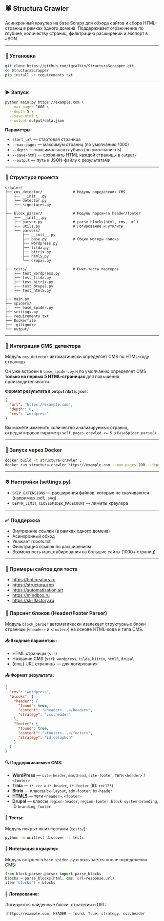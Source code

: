 ## 🕷 Structura Crawler

Асинхронный краулер на базе Scrapy для обхода сайтов и сбора HTML-страниц в рамках одного домена. Поддерживает ограничение по глубине, количеству страниц, фильтрацию расширений и экспорт в JSON.

---

### 🚀 Установка

```bash
git clone https://github.com/igralkin/StructuraScrapper.git
cd StructuraScrapper
pip install -r requirements.txt
```

---

### ▶️ Запуск

```bash
python main.py https://example.com \
  --max-pages 1000 \
  --depth 5 \
  --save-html \
  --output output/data.json
```

**Параметры:**
- `start_url` — стартовая страница
- `--max-pages` — максимум страниц (по умолчанию 1000)
- `--depth` — максимальная глубина (по умолчанию 5)
- `--save-html` — сохранять HTML каждой страницы в `output/`
- `--output` — путь к JSON-файлу с результатами

---

### 📁 Структура проекта
```
crawler/
├── cms_detector/              # Модуль определения CMS
│   ├── __init__.py
│   ├── detector.py
│   └── signatures.py
│
├── block_parser/              # Модуль парсинга header/footer
│   ├── __init__.py
│   ├── parser.py              # parse_blocks(html, cms, url)
│   ├── utils.py               # Логирование и утилиты
│   └── parsers/
│       ├── __init__.py
│       ├── base.py            # Общие методы поиска
│       ├── wordpress.py
│       ├── tilda.py
│       ├── bitrix.py
│       ├── html5.py
│       └── drupal.py
│
├── tests/                     # Юнит-тесты парсеров
│   ├── test_wordpress.py
│   ├── test_tilda.py
│   ├── test_bitrix.py
│   ├── test_drupal.py
│   └── test_html5.py
│
├── main.py
├── spiders/
│   └── base_spider.py
├── settings.py
├── requirements.txt
├── Dockerfile
├── .gitignore
└── output/
```
---

### 🔌 Интеграция CMS-детектора

Модуль `cms_detector` автоматически определяет CMS по HTML-коду страницы. 

Он уже встроен в `base_spider.py` и по умолчанию определяет CMS **только на первых 5 HTML-страницах** для повышения производительности.

**Формат результата в `output/data.json`:**
```json
{
  "url": "https://example.com",
  "depth": 0,
  "cms": "wordpress"
}
```

Вы можете изменить количество анализируемых страниц, отредактировав параметр `self.pages_crawled <= 5` в `BaseSpider.parse()`.

---

### 🐳 Запуск через Docker

```bash
docker build -t structura-crawler .
docker run structura-crawler https://example.com --max-pages 200 --depth 3 --save-html
```

---

### ⚙️ Настройки (settings.py)
- `SKIP_EXTENSIONS` — расширения файлов, которые не скачиваются (например .pdf, .svg)
- `DEPTH_LIMIT`, `CLOSESPIDER_PAGECOUNT` — лимиты краулера

---

### ✅ Поддержка
- Внутренние ссылки (в рамках одного домена)
- Асинхронный обход
- Уважает robots.txt
- Фильтрация ссылок по расширениям
- Возможность масштабирования на большие сайты (1000+ страниц)

---

### 📌 Примеры сайтов для теста
- https://botcreators.ru
- https://structura.app
- https://automatisation.art
- https://mindbox.ru
- https://skillfactory.ru

### 🧱 Парсинг блоков (Header/Footer Parser)

Модуль `block_parser` автоматически извлекает структурные блоки страницы (`<header>` и `<footer>`) на основе HTML-кода и типа CMS.

#### 📥 Входные параметры:
- HTML страницы (`str`)
- Название CMS (`str`): `wordpress`, `tilda`, `bitrix`, `html5`, `drupal`
- (опц.) URL страницы — для логирования

#### 📤 Формат результата:
```json
{
  "cms": "wordpress",
  "blocks": {
    "header": {
      "found": true,
      "content": "<header>...</header>",
      "strategy": "css:header"
    },
    "footer": {
      "found": true,
      "content": "<footer>...</footer>",
      "strategy": "id:colophon"
    }
  }
}
```

#### 🔍 Поддерживаемые CMS:
- **WordPress** — `site-header`, `masthead`, `site-footer`, теги `<header>` / `<footer>`
- **Tilda** — `t*-rec` с `t*-header`, `t*-footer` (ID: `rec123`)
- **Bitrix** — классы `bx-layout`, `adm-footer`, `bx-header`
- **HTML5** — теги `<header>`, `<footer>`
- **Drupal** — классы `region-header`, `region-footer`, `block-system-branding`, ID `branding`, `footer`

#### 🧪 Тесты:
Модуль покрыт юнит-тестами (`tests/`):
```bash
python -m unittest discover -s tests
```
#### 🔌 Интеграция в краулер:
Модуль встроен в `base_spider.py` и вызывается после определения CMS:
```python
from block_parser.parser import parse_blocks
blocks = parse_blocks(html, cms, url=response.url)
item['blocks'] = blocks
```

#### 📝 Логирование:
Логируются найденные блоки, стратегии и URL:
```
[https://example.com] HEADER — found: True, strategy: css:header
```

